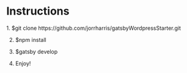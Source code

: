 <h1>Instructions</h1>
<p>
1. $git clone https://github.com/jorrharris/gatsbyWordpressStarter.git

2. $npm install

3. $gatsby develop

4. Enjoy!
</p>
